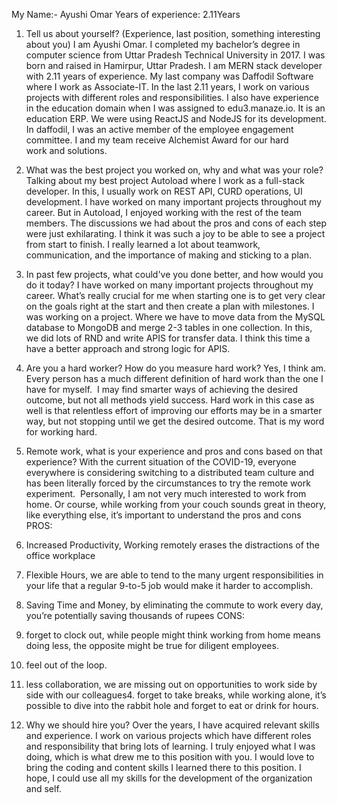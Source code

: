 My Name:- Ayushi Omar
Years of experience: 2.11Years

1. Tell us about yourself? (Experience, last position, something interesting about you)
I am Ayushi Omar. I completed my bachelor’s degree in computer science from Uttar Pradesh Technical University in 2017. I was born and raised in Hamirpur, Uttar Pradesh.
I am MERN stack developer with 2.11 years of experience. My last company was Daffodil Software where I work as Associate-IT.
In the last 2.11 years, I work on various projects with different roles and responsibilities. I also have experience in the education domain when I was assigned to edu3.manaze.io. It is an education ERP. We were using ReactJS and NodeJS for its development. 
In daffodil, I was an active member of the employee engagement committee. I and my team receive Alchemist Award for our hard work and solutions.

2. What was the best project you worked on, why and what was your role?
Talking about my best project Autoload where I work as a full-stack developer. In this, I usually work on REST API, CURD operations, UI development. 
I have worked on many important projects throughout my career. But in Autoload, I enjoyed working with the rest of the team members. The discussions we had about the pros and cons of each step were just exhilarating. I think it was such a joy to be able to see a project from start to finish. I really learned a lot about teamwork, communication, and the importance of making and sticking to a plan.

3. In past few projects, what could've you done better, and how would you do it today?
I have worked on many important projects throughout my career. What’s really crucial for me when starting one is to get very clear on the goals right at the start and then create a plan with milestones. I was working on a project. Where we have to move data from the MySQL database to MongoDB and merge 2-3 tables in one collection. In this, we did lots of RND and write APIS for transfer data. I think this time a have a better approach and strong logic for APIS.


4. Are you a hard worker? How do you measure hard work?
Yes, I think am. Every person has a much different definition of hard work than the one I have for myself.  I may find smarter ways of achieving the desired outcome, but not all methods yield success. Hard work in this case as well is that relentless effort of improving our efforts may be in a smarter way, but not stopping until we get the desired outcome. That is my word for working hard.


5. Remote work, what is your experience and pros and cons based on that experience?
With the current situation of the COVID-19, everyone everywhere is considering switching to a distributed team culture and has been literally forced by the circumstances to try the remote work experiment. 
Personally, I am not very much interested to work from home. Or course, while working from your couch sounds great in theory, like everything else, it’s important to understand the pros and cons 
PROS:
1. Increased Productivity, Working remotely erases the distractions of the office workplace
2. Flexible Hours, we are able to tend to the many urgent responsibilities in your life that a regular 9-to-5 job would make it harder to accomplish. 
3. Saving Time and Money, by eliminating the commute to work every day, you’re potentially saving thousands of rupees
CONS:
1. forget to clock out, while people might think working from home means doing less, the opposite might be true for diligent employees.
2. feel out of the loop.
3. less collaboration, we are missing out on opportunities to work side by side with our colleagues4. forget to take breaks, while working alone, it’s possible to dive into the rabbit hole and forget to eat or drink for hours.


6. Why we should hire you?
Over the years, I have acquired relevant skills and experience. I work on various projects which have different roles and responsibility that bring lots of learning. I truly enjoyed what I was doing, which is what drew me to this position with you. I would love to bring the coding and content skills I learned there to this position. I hope, I could use all my skills for the development of the organization and self.

